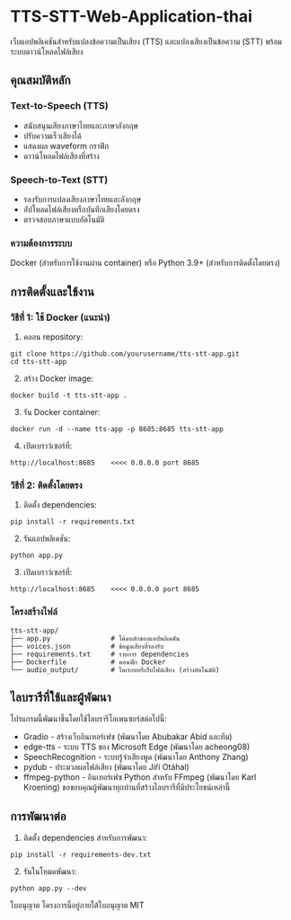 # TTS-STT-Web-Application-thai
เว็บแอปพลิเคชันสำหรับแปลงข้อความเป็นเสียง (TTS) และแปลงเสียงเป็นข้อความ (STT) พร้อมระบบดาวน์โหลดไฟล์เสียง

## คุณสมบัติหลัก
### Text-to-Speech (TTS)
  - สนับสนุนเสียงภาษาไทยและภาษาอังกฤษ
  - ปรับความเร็วเสียงได้
  - แสดงผล waveform กราฟิก
  - ดาวน์โหลดไฟล์เสียงที่สร้าง

### Speech-to-Text (STT)
  - รองรับการแปลงเสียงภาษาไทยและอังกฤษ
  - อัปโหลดไฟล์เสียงหรือบันทึกเสียงโดยตรง
  - ตรวจสอบภาษาแบบอัตโนมัติ

### ความต้องการระบบ
Docker (สำหรับการใช้งานผ่าน container)
หรือ Python 3.9+ (สำหรับการติดตั้งโดยตรง)

## การติดตั้งและใช้งาน
### วิธีที่ 1: ใช้ Docker (แนะนำ)
  1. คลอน repository: 
  ```
  git clone https://github.com/yourusername/tts-stt-app.git
  cd tts-stt-app
  ```
  2. สร้าง Docker image:  
  ```
  docker build -t tts-stt-app .
  ```
  3. รัน Docker container:
  ```
  docker run -d --name tts-app -p 8685:8685 tts-stt-app
  ```
  4. เปิดเบราว์เซอร์ที่:
  ```
  http://localhost:8685    <<<< 0.0.0.0 port 8685
  ```
### วิธีที่ 2: ติดตั้งโดยตรง
  1. ติดตั้ง dependencies: 
  ```
  pip install -r requirements.txt
  ```
  2. รันแอปพลิเคชัน:
  ```
  python app.py
  ```
  3. เปิดเบราว์เซอร์ที่:
  ```
  http://localhost:8685    <<<< 0.0.0.0 port 8685
  ```
### โครงสร้างไฟล์
```
tts-stt-app/
├── app.py               # โค้ดหลักของแอปพลิเคชัน
├── voices.json          # ข้อมูลเสียงที่รองรับ
├── requirements.txt     # รายการ dependencies
├── Dockerfile           # คอนฟิก Docker
└── audio_output/        # ไดเรกทอรีเก็บไฟล์เสียง (สร้างอัตโนมัติ)
```
## ไลบรารีที่ใช้และผู้พัฒนา
โปรแกรมนี้พัฒนาขึ้นโดยใช้ไลบรารีโอเพนซอร์สต่อไปนี้:
- Gradio - สร้างเว็บอินเทอร์เฟซ (พัฒนาโดย Abubakar Abid และทีม)
- edge-tts - ระบบ TTS ของ Microsoft Edge (พัฒนาโดย acheong08)
- SpeechRecognition - ระบบรู้จำเสียงพูด (พัฒนาโดย Anthony Zhang)
- pydub - ประมวลผลไฟล์เสียง (พัฒนาโดย Jiří Otáhal)
- ffmpeg-python - อินเทอร์เฟซ Python สำหรับ FFmpeg (พัฒนาโดย Karl Kroening)
ขอขอบคุณผู้พัฒนาทุกท่านที่สร้างไลบรารีที่มีประโยชน์เหล่านี้

## การพัฒนาต่อ
1. ติดตั้ง dependencies สำหรับการพัฒนา:
   
```
pip install -r requirements-dev.txt
```

2. รันในโหมดพัฒนา:
```
python app.py --dev
```

ใบอนุญาต
โครงการนี้อยู่ภายใต้ใบอนุญาต MIT 
